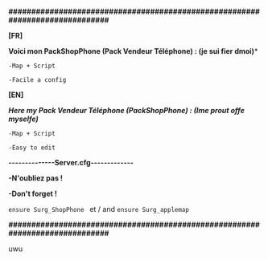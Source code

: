 **#############################################################################**

**[FR]**

**Voici mon PackShopPhone (Pack Vendeur Téléphone) : (je sui fier dmoi)***

```-Map + Script```

```-Facile a config```

**[EN]**

***Here my Pack Vendeur Téléphone (PackShopPhone) : (Ime prout offe myselfe)***

```-Map + Script```

```-Easy to edit```

**--------------Server.cfg-------------**

**-N'oubliez pas !**

**-Don't forget !**

```ensure Surg_ShopPhone ``` et / and ```ensure Surg_applemap ```


**#############################################################################**


















































uwu
